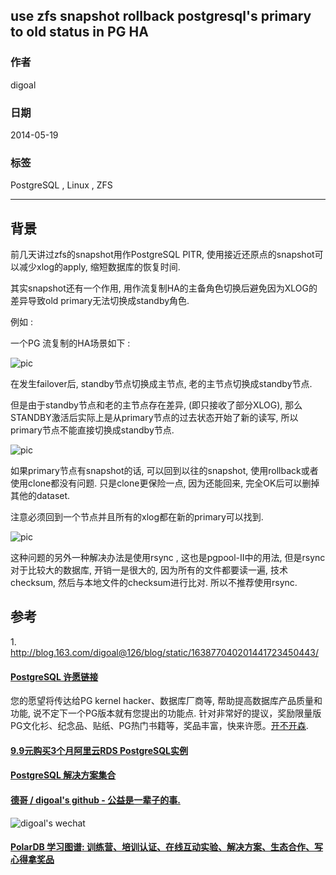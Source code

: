 ## use zfs snapshot rollback postgresql's primary to old status in PG HA  
                                                                                                                                                               
### 作者                                                                                                                                                           
digoal                                                                                                                                                             
                                                                                                                                                         
### 日期                                                                                                                                                                            
2014-05-19                                                                                                                                                   
                                                                                                                                                          
### 标签                                                                                                                                                         
PostgreSQL , Linux , ZFS                                                                                                                                                       
                                                                                                                                                                                           
----                                                                                                                                                                   
                                                                                                                                                                                                       
## 背景       
前几天讲过zfs的snapshot用作PostgreSQL PITR, 使用接近还原点的snapshot可以减少xlog的apply, 缩短数据库的恢复时间.  
  
其实snapshot还有一个作用, 用作流复制HA的主备角色切换后避免因为XLOG的差异导致old primary无法切换成standby角色.  
  
例如  :   
  
一个PG 流复制的HA场景如下 :   
  
![pic](20140519_03_pic_001.png)  
  
在发生failover后, standby节点切换成主节点, 老的主节点切换成standby节点.  
  
但是由于standby节点和老的主节点存在差异, (即只接收了部分XLOG), 那么STANDBY激活后实际上是从primary节点的过去状态开始了新的读写, 所以primary节点不能直接切换成standby节点.  
  
![pic](20140519_03_pic_002.png)  
  
如果primary节点有snapshot的话, 可以回到以往的snapshot, 使用rollback或者使用clone都没有问题. 只是clone更保险一点, 因为还能回来, 完全OK后可以删掉其他的dataset.  
  
注意必须回到一个节点并且所有的xlog都在新的primary可以找到.  
  
![pic](20140519_03_pic_003.png)  
   
这种问题的另外一种解决办法是使用rsync , 这也是pgpool-II中的用法, 但是rsync对于比较大的数据库, 开销一是很大的, 因为所有的文件都要读一遍, 技术checksum, 然后与本地文件的checksum进行比对. 所以不推荐使用rsync.  
  
## 参考  
1\. http://blog.163.com/digoal@126/blog/static/163877040201441723450443/  
      
        
  
  
  
  
  
  
  
  
  
  
  
  
  
  
  
  
  
  
  
  
  
  
  
  
  
  
  
  
  
  
  
  
  
  
  
  
  
  
  
  
  
  
  
  
  
  
  
  
  
  
  
  
  
  
  
  
  
  
  
  
  
  
  
  
  
  
  
  
  
  
  
  
  
#### [PostgreSQL 许愿链接](https://github.com/digoal/blog/issues/76 "269ac3d1c492e938c0191101c7238216")
您的愿望将传达给PG kernel hacker、数据库厂商等, 帮助提高数据库产品质量和功能, 说不定下一个PG版本就有您提出的功能点. 针对非常好的提议，奖励限量版PG文化衫、纪念品、贴纸、PG热门书籍等，奖品丰富，快来许愿。[开不开森](https://github.com/digoal/blog/issues/76 "269ac3d1c492e938c0191101c7238216").  
  
  
#### [9.9元购买3个月阿里云RDS PostgreSQL实例](https://www.aliyun.com/database/postgresqlactivity "57258f76c37864c6e6d23383d05714ea")
  
  
#### [PostgreSQL 解决方案集合](https://yq.aliyun.com/topic/118 "40cff096e9ed7122c512b35d8561d9c8")
  
  
#### [德哥 / digoal's github - 公益是一辈子的事.](https://github.com/digoal/blog/blob/master/README.md "22709685feb7cab07d30f30387f0a9ae")
  
  
![digoal's wechat](../pic/digoal_weixin.jpg "f7ad92eeba24523fd47a6e1a0e691b59")
  
  
#### [PolarDB 学习图谱: 训练营、培训认证、在线互动实验、解决方案、生态合作、写心得拿奖品](https://www.aliyun.com/database/openpolardb/activity "8642f60e04ed0c814bf9cb9677976bd4")
  
